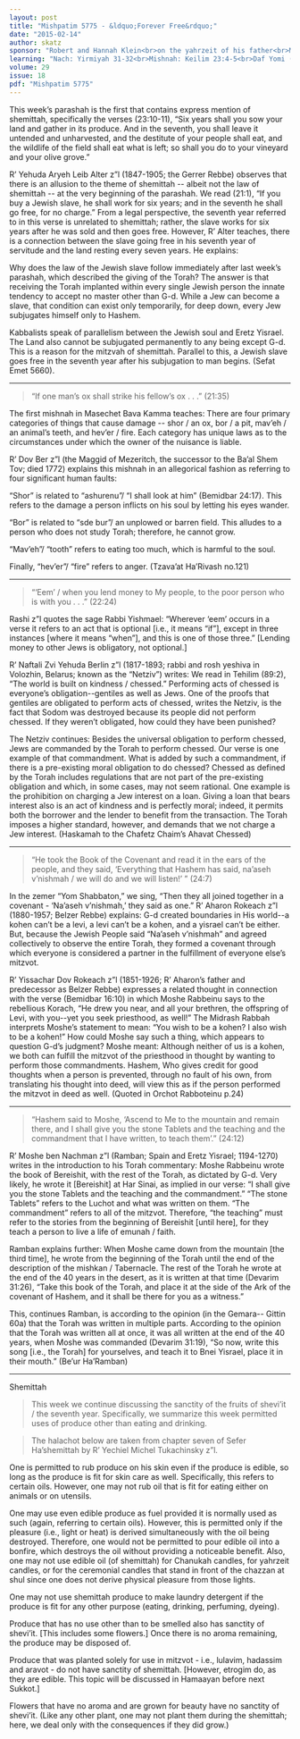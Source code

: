 ```yaml
---
layout: post
title: "Mishpatim 5775 - &ldquo;Forever Free&rdquo;"
date: "2015-02-14"
author: skatz
sponsor: "Robert and Hannah Klein<br>on the yahrzeit of his father<br>Milton Klein (Meir ben Kalman a&rdquo;h)<br><br>Professor & Mrs. Gil Ginsburg<br>on the yahrzeit of her father<br>Herzl Rosenson (Naftali Hertz ben Avraham a&rdquo;h)<br><br>Mr. and Mrs. Jules Meisler<br>in memory of<br>Jules&rsquo; mother Anne Meisler a&rdquo;h<br>and sister Gladys Citrino a&rdquo;h<br><br>Elaine and Jerry Taragin<br>on the yahrzeits of<br>Mrs. Shirley Taragin a&rdquo;h,<br>Mr. Irving Rivkin a&rdquo;h &amp;<br>Mrs. Frances Rivkin a&rdquo;h"
learning: "Nach: Yirmiyah 31-32<br>Mishnah: Keilim 23:4-5<br>Daf Yomi (Bavli): Ketubot 12<br>Halachah: Mishnah Berurah 541:2-4"
volume: 29
issue: 18
pdf: "Mishpatim 5775"
---
```


This week&rsquo;s parashah is the first that contains express mention of shemittah, specifically the verses (23:10-11), &ldquo;Six years shall you sow your land and gather in its produce.  And in the seventh, you shall leave it untended and unharvested, and the destitute of your people shall eat, and the wildlife of the field shall eat what is left; so shall you do to your vineyard and your olive grove.&rdquo;

R&rsquo; Yehuda Aryeh Leib Alter z&rdquo;l (1847-1905; the Gerrer Rebbe) observes that there is an allusion to the theme of shemittah -- albeit not the law of shemittah -- at the very beginning of the parashah.  We read (21:1), &ldquo;If you buy a Jewish slave, he shall work for six years; and in the seventh he shall go free, for no charge.&rdquo;  From a legal perspective, the seventh year referred to in this verse is unrelated to shemittah; rather, the slave works for six years after he was sold and then goes free.  However, R&rsquo; Alter teaches, there is a connection between the slave going free in his seventh year of servitude and the land resting every seven years.  He explains:

Why does the law of the Jewish slave follow immediately after last week&rsquo;s parashah, which described the giving of the Torah?  The answer is that receiving the Torah implanted within every single Jewish person the innate tendency to accept no master other than G-d.  While a Jew can become a slave, that condition can exist only temporarily, for deep down, every Jew subjugates himself only to Hashem.

Kabbalists speak of parallelism between the Jewish soul and Eretz Yisrael.  The Land also cannot be subjugated permanently to any being except G-d.  This is a reason for the mitzvah of shemittah.  Parallel to this, a Jewish slave goes free in the seventh year after his subjugation to man begins.  (Sefat Emet 5660).

********

> &ldquo;If one man&rsquo;s ox shall strike his fellow&rsquo;s ox . . .&rdquo;  (21:35)

The first mishnah in Masechet Bava Kamma teaches: There are four primary categories of things that cause damage -- shor / an ox, bor / a pit, mav&rsquo;eh / an animal&rsquo;s teeth, and hev&rsquo;er / fire. Each category has unique laws as to the circumstances under which the owner of the nuisance is liable.

R&rsquo; Dov Ber z&rdquo;l (the Maggid of Mezeritch, the successor to the Ba&rsquo;al Shem Tov; died 1772) explains this mishnah in an allegorical fashion as referring to four significant human faults:

&ldquo;Shor&rdquo; is related to &ldquo;ashurenu&rdquo;/ &ldquo;I shall look at him&rdquo; (Bemidbar 24:17). This refers to the damage a person inflicts on his soul by letting his eyes wander.

&ldquo;Bor&rdquo; is related to &ldquo;sde bur&rdquo;/ an unplowed or barren field. This alludes to a person who does not study Torah; therefore, he cannot grow.

&ldquo;Mav&rsquo;eh&rdquo;/ &ldquo;tooth&rdquo; refers to eating too much, which is harmful to the soul.

Finally, &ldquo;hev&rsquo;er&rdquo;/ &ldquo;fire&rdquo; refers to anger.  (Tzava&rsquo;at Ha&rsquo;Rivash no.121)

********

> &ldquo;&lsquo;Eem&rsquo; / when you lend money to My people, to the poor person who is with you . . .&rdquo; (22:24)

Rashi z&rdquo;l quotes the sage Rabbi Yishmael: &ldquo;Wherever &lsquo;eem&rsquo; occurs in a verse it refers to an act that is optional \[i.e., it means &ldquo;if&rdquo;\], except in three instances \[where it means &ldquo;when&rdquo;\], and this is one of those three.&rdquo; \[Lending money to other Jews is obligatory, not optional.\]

R&rsquo; Naftali Zvi Yehuda Berlin z&rdquo;l (1817-1893; rabbi and rosh yeshiva in Volozhin, Belarus; known as the &ldquo;Netziv&rdquo;) writes: We read in Tehilim (89:2), &ldquo;The world is built on kindness / chessed.&rdquo; Performing acts of chessed is everyone&rsquo;s obligation--gentiles as well as Jews. One of the proofs that gentiles are obligated to perform acts of chessed, writes the Netziv, is the fact that Sodom was destroyed because its people did not perform chessed. If they weren&rsquo;t obligated, how could they have been punished?

The Netziv continues: Besides the universal obligation to perform chessed, Jews are commanded by the Torah to perform chessed. Our verse is one example of that commandment. What is added by such a commandment, if there is a pre-existing moral obligation to do chessed? Chessed as defined by the Torah includes regulations that are not part of the pre-existing obligation and which, in some cases, may not seem rational. One example is the prohibition on charging a Jew interest on a loan. Giving a loan that bears interest also is an act of kindness and is perfectly moral; indeed, it permits both the borrower and the lender to benefit from the transaction. The Torah imposes a higher standard, however, and demands that we not charge a Jew interest.  (Haskamah to the Chafetz Chaim&rsquo;s Ahavat Chessed)

********

> &ldquo;He took the Book of the Covenant and read it in the ears of the people, and they said, &lsquo;Everything that Hashem has said, na&rsquo;aseh v&rsquo;nishmah / we will do and we will listen!&rsquo; &rdquo; (24:7)

In the zemer &ldquo;Yom Shabbaton,&rdquo; we sing, &ldquo;Then they all joined together in a covenant - &lsquo;Na&rsquo;aseh v&rsquo;nishmah,&rsquo; they said as one.&rdquo; R&rsquo; Aharon Rokeach z&rdquo;l (1880-1957; Belzer Rebbe) explains: G-d created boundaries in His world--a kohen can&rsquo;t be a levi, a levi can&rsquo;t be a kohen, and a yisrael can&rsquo;t be either. But, because the Jewish People said &ldquo;Na&rsquo;aseh v&rsquo;nishmah&rdquo; and agreed collectively to observe the entire Torah, they formed a covenant through which everyone is considered a partner in the fulfillment of everyone else&rsquo;s mitzvot.

R&rsquo; Yissachar Dov Rokeach z&rdquo;l (1851-1926; R&rsquo; Aharon&rsquo;s father and predecessor as Belzer Rebbe) expresses a related thought in connection with the verse (Bemidbar 16:10) in which Moshe Rabbeinu says to the rebellious Korach, &ldquo;He drew you near, and all your brethren, the offspring of Levi, with you--yet you seek priesthood, as well!&rdquo; The Midrash Rabbah interprets Moshe&rsquo;s statement to mean: &ldquo;You wish to be a kohen?  I also wish to be a kohen!&rdquo; How could Moshe say such a thing, which appears to question G-d&rsquo;s judgment?  Moshe meant: Although neither of us is a kohen, we both can fulfill the mitzvot of the priesthood in thought by wanting to perform those commandments. Hashem, Who gives credit for good thoughts when a person is prevented, through no fault of his own, from translating his thought into deed, will view this as if the person performed the mitzvot in deed as well.  (Quoted in Orchot Rabboteinu p.24)

********

> &ldquo;Hashem said to Moshe, &lsquo;Ascend to Me to the mountain and remain there, and I shall give you the stone Tablets and the teaching and the commandment that I have written, to teach them&rsquo;.&rdquo; (24:12)

R&rsquo; Moshe ben Nachman z&rdquo;l (Ramban; Spain and Eretz Yisrael; 1194-1270) writes in the introduction to his Torah commentary: Moshe Rabbeinu wrote the book of Bereishit, with the rest of the Torah, as dictated by G-d. Very likely, he wrote it \[Bereishit\] at Har Sinai, as implied in our verse: &ldquo;I shall give you the stone Tablets and the teaching and the commandment.&rdquo; &ldquo;The stone Tablets&rdquo; refers to the Luchot and what was written on them. &ldquo;The commandment&rdquo; refers to all of the mitzvot. Therefore, &ldquo;the teaching&rdquo; must refer to the stories from the beginning of Bereishit \[until here\], for they teach a person to live a life of emunah / faith.

Ramban explains further: When Moshe came down from the mountain \[the third time\], he wrote from the beginning of the Torah until the end of the description of the mishkan / Tabernacle. The rest of the Torah he wrote at the end of the 40 years in the desert, as it is written at that time (Devarim 31:26), &ldquo;Take this book of the Torah, and place it at the side of the Ark of the covenant of Hashem, and it shall be there for you as a witness.&rdquo;

This, continues Ramban, is according to the opinion (in the Gemara-- Gittin 60a) that the Torah was written in multiple parts. According to the opinion that the Torah was written all at once, it was all written at the end of the 40 years, when Moshe was commanded (Devarim 31:19), &ldquo;So now, write this song \[i.e., the Torah\] for yourselves, and teach it to Bnei Yisrael, place it in their mouth.&rdquo;  (Be&rsquo;ur Ha&rsquo;Ramban)

********

Shemittah

> This week we continue discussing the sanctity of the fruits of shevi&rsquo;it / the seventh year. Specifically, we summarize this week permitted uses of produce other than eating and drinking.

> The halachot below are taken from chapter seven of Sefer Ha&rsquo;shemittah by R&rsquo; Yechiel Michel Tukachinsky z&rdquo;l.

One is permitted to rub produce on his skin even if the produce is edible, so long as the produce is fit for skin care as well. Specifically, this refers to certain oils. However, one may not rub oil that is fit for eating either on animals or on utensils.

One may use even edible produce as fuel provided it is normally used as such (again, referring to certain oils). However, this is permitted only if the pleasure (i.e., light or heat) is derived simultaneously with the oil being destroyed. Therefore, one would not be permitted to pour edible oil into a bonfire, which destroys the oil without providing a noticeable benefit. Also, one may not use edible oil (of shemittah) for Chanukah candles, for yahrzeit candles, or for the ceremonial candles that stand in front of the chazzan at shul since one does not derive physical pleasure from those lights.

One may not use shemittah produce to make laundry detergent if the produce is fit for any other purpose (eating, drinking, perfuming, dyeing).

Produce that has no use other than to be smelled also has sanctity of shevi&rsquo;it. \[This includes some flowers.\] Once there is no aroma remaining, the produce may be disposed of.

Produce that was planted solely for use in mitzvot - i.e., lulavim, hadassim and aravot - do not have sanctity of shemittah. \[However, etrogim do, as they are edible. This topic will be discussed in Hamaayan before next Sukkot.\]

Flowers that have no aroma and are grown for beauty have no sanctity of shevi&rsquo;it. (Like any other plant, one may not plant them during the shemittah; here, we deal only with the consequences if they did grow.)
